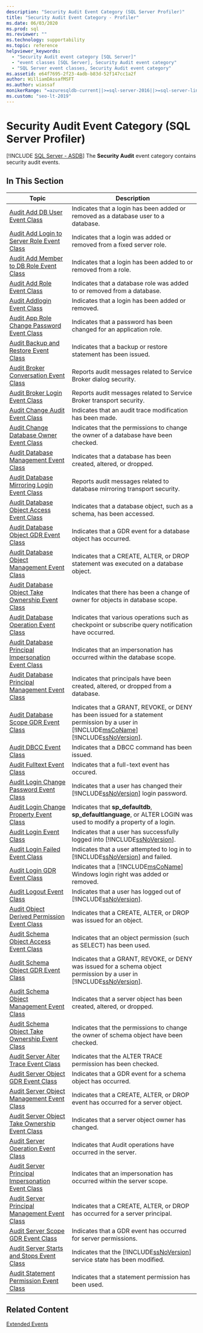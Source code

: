 ```yaml
---
description: "Security Audit Event Category (SQL Server Profiler)"
title: "Security Audit Event Category - Profiler"
ms.date: 06/03/2020
ms.prod: sql
ms.reviewer: ""
ms.technology: supportability
ms.topic: reference
helpviewer_keywords: 
  - "Security Audit event category [SQL Server]"
  - "event classes [SQL Server], Security Audit event category"
  - "SQL Server event classes, Security Audit event category"
ms.assetid: e64f7695-2f23-4adb-b83d-52f147cc1a2f
author: WilliamDAssafMSFT
ms.author: wiassaf
monikerRange: "=azuresqldb-current||>=sql-server-2016||>=sql-server-linux-2017||=azuresqldb-mi-current"
ms.custom: "seo-lt-2019"
---
```

# Security Audit Event Category (SQL Server Profiler)
[!INCLUDE [SQL Server - ASDB](../../includes/applies-to-version/sql-asdb.md)]
  The **Security Audit** event category contains security audit events.  
  
## In This Section  
  
|Topic|Description|  
|-----------|-----------------|  
|[Audit Add DB User Event Class](../../relational-databases/event-classes/audit-add-db-user-event-class.md)|Indicates that a login has been added or removed as a database user to a database.|  
|[Audit Add Login to Server Role Event Class](../../relational-databases/event-classes/audit-add-login-to-server-role-event-class.md)|Indicates that a login was added or removed from a fixed server role.|  
|[Audit Add Member to DB Role Event Class](../../relational-databases/event-classes/audit-add-member-to-db-role-event-class.md)|Indicates that a login has been added to or removed from a role.|  
|[Audit Add Role Event Class](../../relational-databases/event-classes/audit-add-role-event-class.md)|Indicates that a database role was added to or removed from a database.|  
|[Audit Addlogin Event Class](../../relational-databases/event-classes/audit-addlogin-event-class.md)|Indicates that a login has been added or removed.|  
|[Audit App Role Change Password Event Class](../../relational-databases/event-classes/audit-app-role-change-password-event-class.md)|Indicates that a password has been changed for an application role.|  
|[Audit Backup and Restore Event Class](../../relational-databases/event-classes/audit-backup-and-restore-event-class.md)|Indicates that a backup or restore statement has been issued.|  
|[Audit Broker Conversation Event Class](../../relational-databases/event-classes/audit-broker-conversation-event-class.md)|Reports audit messages related to Service Broker dialog security.|  
|[Audit Broker Login Event Class](../../relational-databases/event-classes/audit-broker-login-event-class.md)|Reports audit messages related to Service Broker transport security.|  
|[Audit Change Audit Event Class](../../relational-databases/event-classes/audit-change-audit-event-class.md)|Indicates that an audit trace modification has been made.|  
|[Audit Change Database Owner Event Class](../../relational-databases/event-classes/audit-change-database-owner-event-class.md)|Indicates that the permissions to change the owner of a database have been checked.|  
|[Audit Database Management Event Class](../../relational-databases/event-classes/audit-database-management-event-class.md)|Indicates that a database has been created, altered, or dropped.|  
|[Audit Database Mirroring Login Event Class](../../relational-databases/event-classes/audit-database-mirroring-login-event-class.md)|Reports audit messages related to database mirroring transport security.|  
|[Audit Database Object Access Event Class](../../relational-databases/event-classes/audit-database-object-access-event-class.md)|Indicates that a database object, such as a schema, has been accessed.|  
|[Audit Database Object GDR Event Class](../../relational-databases/event-classes/audit-database-object-gdr-event-class.md)|Indicates that a GDR event for a database object has occurred.|  
|[Audit Database Object Management Event Class](../../relational-databases/event-classes/audit-database-object-management-event-class.md)|Indicates that a CREATE, ALTER, or DROP statement was executed on a database object.|  
|[Audit Database Object Take Ownership Event Class](../../relational-databases/event-classes/audit-database-object-take-ownership-event-class.md)|Indicates that there has been a change of owner for objects in database scope.|  
|[Audit Database Operation Event Class](../../relational-databases/event-classes/audit-database-operation-event-class.md)|Indicates that various operations such as checkpoint or subscribe query notification have occurred.|  
|[Audit Database Principal Impersonation Event Class](../../relational-databases/event-classes/audit-database-principal-impersonation-event-class.md)|Indicates that an impersonation has occurred within the database scope.|  
|[Audit Database Principal Management Event Class](../../relational-databases/event-classes/audit-database-principal-management-event-class.md)|Indicates that principals have been created, altered, or dropped from a database.|  
|[Audit Database Scope GDR Event Class](../../relational-databases/event-classes/audit-database-scope-gdr-event-class.md)|Indicates that a GRANT, REVOKE, or DENY has been issued for a statement permission by a user in [!INCLUDE[msCoName](../../includes/msconame-md.md)] [!INCLUDE[ssNoVersion](../../includes/ssnoversion-md.md)].|  
|[Audit DBCC Event Class](../../relational-databases/event-classes/audit-dbcc-event-class.md)|Indicates that a DBCC command has been issued.|  
|[Audit Fulltext Event Class](../../relational-databases/event-classes/audit-fulltext-event-class.md)|Indicates that a full-text event has occured.|  
|[Audit Login Change Password Event Class](../../relational-databases/event-classes/audit-login-change-password-event-class.md)|Indicates that a user has changed their [!INCLUDE[ssNoVersion](../../includes/ssnoversion-md.md)] login password.|  
|[Audit Login Change Property Event Class](../../relational-databases/event-classes/audit-login-change-property-event-class.md)|Indicates that **sp_defaultdb**, **sp_defaultlanguage**, or ALTER LOGIN was used to modify a property of a login.|  
|[Audit Login Event Class](../../relational-databases/event-classes/audit-login-event-class.md)|Indicates that a user has successfully logged into [!INCLUDE[ssNoVersion](../../includes/ssnoversion-md.md)].|  
|[Audit Login Failed Event Class](../../relational-databases/event-classes/audit-login-failed-event-class.md)|Indicates that a user attempted to log in to [!INCLUDE[ssNoVersion](../../includes/ssnoversion-md.md)] and failed.|  
|[Audit Login GDR Event Class](../../relational-databases/event-classes/audit-login-gdr-event-class.md)|Indicates that a [!INCLUDE[msCoName](../../includes/msconame-md.md)] Windows login right was added or removed.|  
|[Audit Logout Event Class](../../relational-databases/event-classes/audit-logout-event-class.md)|Indicates that a user has logged out of [!INCLUDE[ssNoVersion](../../includes/ssnoversion-md.md)].|  
|[Audit Object Derived Permission Event Class](../../relational-databases/event-classes/audit-object-derived-permission-event-class.md)|Indicates that a CREATE, ALTER, or DROP was issued for an object.|  
|[Audit Schema Object Access Event Class](../../relational-databases/event-classes/audit-schema-object-access-event-class.md)|Indicates that an object permission (such as SELECT) has been used.|  
|[Audit Schema Object GDR Event Class](../../relational-databases/event-classes/audit-schema-object-gdr-event-class.md)|Indicates that a GRANT, REVOKE, or DENY was issued for a schema object permission by a user in [!INCLUDE[ssNoVersion](../../includes/ssnoversion-md.md)].|  
|[Audit Schema Object Management Event Class](../../relational-databases/event-classes/audit-schema-object-management-event-class.md)|Indicates that a server object has been created, altered, or dropped.|  
|[Audit Schema Object Take Ownership Event Class](../../relational-databases/event-classes/audit-schema-object-take-ownership-event-class.md)|Indicates that the permissions to change the owner of schema object have been checked.|  
|[Audit Server Alter Trace Event Class](../../relational-databases/event-classes/audit-server-alter-trace-event-class.md)|Indicates that the ALTER TRACE permission has been checked.|  
|[Audit Server Object GDR Event Class](../../relational-databases/event-classes/audit-server-object-gdr-event-class.md)|Indicates that a GDR event for a schema object has occurred.|  
|[Audit Server Object Management Event Class](../../relational-databases/event-classes/audit-server-object-management-event-class.md)|Indicates that a CREATE, ALTER, or DROP event has occurred for a server object.|  
|[Audit Server Object Take Ownership Event Class](../../relational-databases/event-classes/audit-server-object-take-ownership-event-class.md)|Indicates that a server object owner has changed.|  
|[Audit Server Operation Event Class](../../relational-databases/event-classes/audit-server-operation-event-class.md)|Indicates that Audit operations have occurred in the server.|  
|[Audit Server Principal Impersonation Event Class](../../relational-databases/event-classes/audit-server-principal-impersonation-event-class.md)|Indicates that an impersonation has occurred within the server scope.|  
|[Audit Server Principal Management Event Class](../../relational-databases/event-classes/audit-server-principal-management-event-class.md)|Indicates that a CREATE, ALTER, or DROP has occurred for a server principal.|  
|[Audit Server Scope GDR Event Class](../../relational-databases/event-classes/audit-server-scope-gdr-event-class.md)|Indicates that a GDR event has occurred for server permissions.|  
|[Audit Server Starts and Stops Event Class](../../relational-databases/event-classes/audit-server-starts-and-stops-event-class.md)|Indicates that the [!INCLUDE[ssNoVersion](../../includes/ssnoversion-md.md)] service state has been modified.|  
|[Audit Statement Permission Event Class](../../relational-databases/event-classes/audit-statement-permission-event-class.md)|Indicates that a statement permission has been used.|  
  
## Related Content  
 [Extended Events](../../relational-databases/extended-events/extended-events.md)  
  
  
